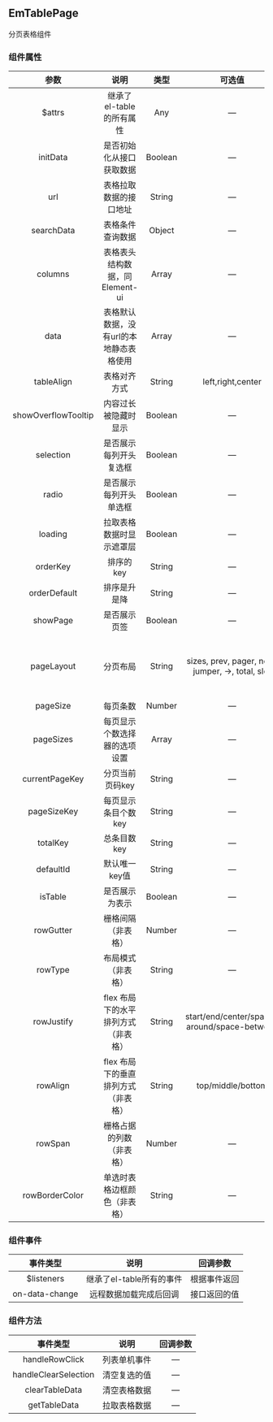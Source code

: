 ## EmTablePage

分页表格组件

### 组件属性

|         参数          |          说明           |   类型    |                        可选值                        |                   默认值                   |
|:-------------------:|:---------------------:|:-------:|:-------------------------------------------------:|:---------------------------------------:|
|       $attrs        |   继承了el-table的所有属性    |   Any   |                         —                         |                    —                    |
|      initData       |     是否初始化从接口获取数据      | Boolean |                         —                         |                  false                  |
|         url         |      表格拉取数据的接口地址      | String  |                         —                         |                    —                    |
|     searchData      |       表格条件查询数据        | Object  |                         —                         |                   {}                    |
|       columns       | 表格表头结构数据，同Element-ui  |  Array  |                         —                         |                   []                    |
|        data         | 表格默认数据，没有url的本地静态表格使用 |  Array  |                         —                         |                   []                    |
|     tableAlign      |        表格对齐方式         | String  |                 left,right,center                 |                 center                  |
| showOverflowTooltip |      内容过长被隐藏时显示       | Boolean |                         —                         |                  true                   |
|      selection      |      是否展示每列开头复选框      | Boolean |                         —                         |                  false                  |
|        radio        |      是否展示每列开头单选框      | Boolean |                         —                         |                  false                  |
|       loading       |     拉取表格数据时显示遮罩层      | Boolean |                         —                         |                  true                   |
|      orderKey       |        排序的key         | String  |                         —                         |                   id                    |
|    orderDefault     |        排序是升是降         | String  |                         —                         |                  desc                   |
|      showPage       |        是否展示页签         | Boolean |                         —                         |                  true                   |
|     pageLayout      |         分页布局          | String  | sizes, prev, pager, next, jumper, ->, total, slot | total, sizes, prev, pager, next, jumper |
|      pageSize       |         每页条数          | Number  |                         —                         |                   10                    |
|      pageSizes      |    每页显示个数选择器的选项设置     |  Array  |                         —                         |        [10, 20, 30, 40, 50, 100]        |
|   currentPageKey    |       分页当前页码key       | String  |                         —                         |                 current                 |
|     pageSizeKey     |      每页显示条目个数key      | String  |                         —                         |                  size                   |
|      totalKey       |        总条目数key        | String  |                         —                         |                  total                  |
|      defaultId      |       默认唯一key值        | String  |                         —                         |                   id                    |
|       isTable       |        是否展示为表示        | Boolean |                         —                         |                  true                   |
|      rowGutter      |       栅格间隔（非表格）       | Number  |                         —                         |                    4                    |
|       rowType       |       布局模式（非表格）       | String  |                         —                         |                    —                    |
|     rowJustify      | flex 布局下的水平排列方式（非表格）  | String  |   start/end/center/space-around/space-between	    |                  start                  |
|      rowAlign       | flex 布局下的垂直排列方式（非表格）  | String  |                top/middle/bottom	                 |                    —                    |
|       rowSpan       |     栅格占据的列数（非表格）      | Number  |                        —	                         |                    6                    |
|   rowBorderColor    |    单选时表格边框颜色（非表格）     | String  |                        —	                         |                 #409eff                 |

### 组件事件

|      事件类型      |        说明        |  回调参数  |
|:--------------:|:----------------:|:------:|
|   $listeners   | 继承了el-table所有的事件 | 根据事件返回 |
| on-data-change |   远程数据加载完成后回调    | 接口返回的值 |

### 组件方法

|         事件类型         |   说明   | 回调参数 |
|:--------------------:|:------:|:----:|
|    handleRowClick    | 列表单机事件 |  —   |
| handleClearSelection | 清空复选的值 |  —   |
|    clearTableData    | 清空表格数据 |  —   |
|     getTableData     | 拉取表格数据 |  —   |
